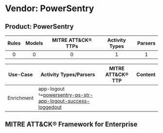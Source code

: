 Vendor: PowerSentry
===================
Product: PowerSentry
--------------------
| Rules | Models | MITRE ATT&CK® TTPs | Activity Types | Parsers |
|:-----:|:------:|:------------------:|:--------------:|:-------:|
|   0   |   0    |         0          |       1        |    1    |

|  Use-Case  | Activity Types/Parsers    | MITRE ATT&CK® TTP | Content    |
|:----------:| ---- | ---- | ---- |
| Enrichment |  app-logout<br> ↳[powersentry-ps-str-app-logout-success-loggedout](Ps/pC_powersentrypsstrapplogoutsuccessloggedout.md)<br> |    | [](RM/r_m_powersentry_powersentry_Enrichment.md) |

MITRE ATT&CK® Framework for Enterprise
--------------------------------------
